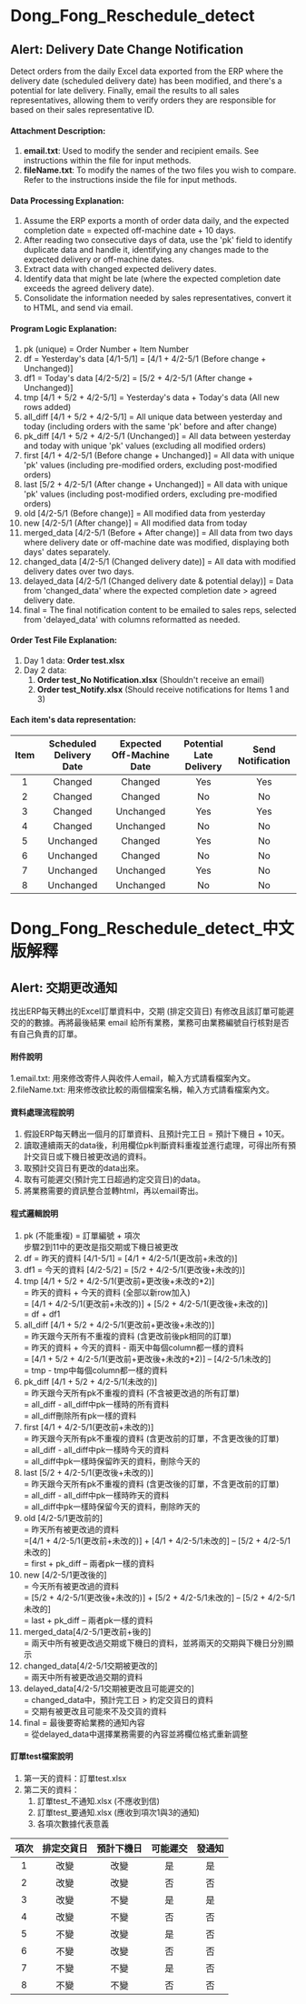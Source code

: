 # Dong_Fong_Reschedule_detect<br>

## Alert: Delivery Date Change Notification<br>
Detect orders from the daily Excel data exported from the ERP where the delivery date (scheduled delivery date) has been modified, and there's a potential for late delivery. Finally, email the results to all sales representatives, allowing them to verify orders they are responsible for based on their sales representative ID.<br>

#### Attachment Description:<br>
1. **email.txt**: Used to modify the sender and recipient emails. See instructions within the file for input methods.<br>
2. **fileName.txt**: To modify the names of the two files you wish to compare. Refer to the instructions inside the file for input methods.<br>

#### Data Processing Explanation:<br>
1. Assume the ERP exports a month of order data daily, and the expected completion date = expected off-machine date + 10 days.<br>
2. After reading two consecutive days of data, use the 'pk' field to identify duplicate data and handle it, identifying any changes made to the expected delivery or off-machine dates.<br>
3. Extract data with changed expected delivery dates.<br>
4. Identify data that might be late (where the expected completion date exceeds the agreed delivery date).<br>
5. Consolidate the information needed by sales representatives, convert it to HTML, and send via email.<br>

#### Program Logic Explanation:<br>
1. pk (unique) = Order Number + Item Number<br>
2. df = Yesterday's data [4/1-5/1] = [4/1 + 4/2-5/1 (Before change + Unchanged)]<br>
3. df1 = Today's data [4/2-5/2] = [5/2 + 4/2-5/1 (After change + Unchanged)]<br>
4. tmp [4/1 + 5/2 + 4/2-5/1] = Yesterday's data + Today's data (All new rows added)<br>
5. all_diff [4/1 + 5/2 + 4/2-5/1] = All unique data between yesterday and today (including orders with the same 'pk' before and after change)<br>
6. pk_diff [4/1 + 5/2 + 4/2-5/1 (Unchanged)] = All data between yesterday and today with unique 'pk' values (excluding all modified orders)<br>
7. first [4/1 + 4/2-5/1 (Before change + Unchanged)] = All data with unique 'pk' values (including pre-modified orders, excluding post-modified orders)<br>
8. last [5/2 + 4/2-5/1 (After change + Unchanged)] = All data with unique 'pk' values (including post-modified orders, excluding pre-modified orders)<br>
9. old [4/2-5/1 (Before change)] = All modified data from yesterday<br>
10. new [4/2-5/1 (After change)] = All modified data from today<br>
11. merged_data [4/2-5/1 (Before + After change)] = All data from two days where delivery date or off-machine date was modified, displaying both days' dates separately.<br>
12. changed_data [4/2-5/1 (Changed delivery date)] = All data with modified delivery dates over two days.<br>
13. delayed_data [4/2-5/1 (Changed delivery date & potential delay)] = Data from 'changed_data' where the expected completion date > agreed delivery date.<br>
14. final = The final notification content to be emailed to sales reps, selected from 'delayed_data' with columns reformatted as needed.<br>

#### Order Test File Explanation:<br>
1. Day 1 data: **Order test.xlsx**<br>
2. Day 2 data:<br>
   1. **Order test_No Notification.xlsx** (Shouldn't receive an email)<br>
   2. **Order test_Notify.xlsx** (Should receive notifications for Items 1 and 3)<br>

#### Each item's data representation:

| Item | Scheduled Delivery Date | Expected Off-Machine Date | Potential Late Delivery | Send Notification |
|:----:|:-----------------------:|:-------------------------:|:-----------------------:|:-----------------:|
|  1   |       Changed           |       Changed             |         Yes             |        Yes        |
|  2   |       Changed           |       Changed             |         No              |        No         |
|  3   |       Changed           |       Unchanged           |         Yes             |        Yes        |
|  4   |       Changed           |       Unchanged           |         No              |        No         |
|  5   |       Unchanged         |       Changed             |         Yes             |        No         |
|  6   |       Unchanged         |       Changed             |         No              |        No         |
|  7   |       Unchanged         |       Unchanged           |         Yes             |        No         |
|  8   |       Unchanged         |       Unchanged           |         No              |        No         |



# Dong_Fong_Reschedule_detect_中文版解釋

## Alert: 交期更改通知
找出ERP每天轉出的Excel訂單資料中，交期 (排定交貨日) 有修改且該訂單可能遲交的的數據。再將最後結果 email 給所有業務，業務可由業務編號自行核對是否有自己負責的訂單。 <br>

#### 附件說明
1.email.txt: 用來修改寄件人與收件人email，輸入方式請看檔案內文。<br>
2.fileName.txt: 用來修改欲比較的兩個檔案名稱，輸入方式請看檔案內文。<br>

#### 資料處理流程說明
1. 假設ERP每天轉出一個月的訂單資料、且預計完工日 = 預計下機日 + 10天。<br>
2. 讀取連續兩天的data後，利用欄位pk判斷資料重複並進行處理，可得出所有預計交貨日或下機日被更改過的資料。<br>
3. 取預計交貨日有更改的data出來。<br>
4. 取有可能遲交(預計完工日超過約定交貨日)的data。<br>
5. 將業務需要的資訊整合並轉html，再以email寄出。<br>

#### 程式邏輯說明
1.	pk (不能重複) = 訂單編號 + 項次<br>
      步驟2到11中的更改是指交期或下機日被更改
2.	df = 昨天的資料 [4/1-5/1] = [4/1 + 4/2-5/1(更改前+未改的)]
3.	df1 = 今天的資料 [4/2-5/2] = [5/2 + 4/2-5/1(更改後+未改的)]
4.	tmp [4/1 + 5/2 + 4/2-5/1(更改前+更改後+未改的*2)]<br>
      = 昨天的資料 + 今天的資料 (全部以新row加入)<br>
      = [4/1 + 4/2-5/1(更改前+未改的)] + [5/2 + 4/2-5/1(更改後+未改的)]<br>
      = df + df1<br>
5.	all_diff [4/1 + 5/2 + 4/2-5/1(更改前+更改後+未改的)]<br>
      = 昨天跟今天所有不重複的資料 (含更改前後pk相同的訂單)<br>
      = 昨天的資料 + 今天的資料 - 兩天中每個column都一樣的資料<br>
      = [4/1 + 5/2 + 4/2-5/1(更改前+更改後+未改的*2)] – [4/2-5/1未改的]<br>
      = tmp - tmp中每個column都一樣的資料
6.	pk_diff [4/1 + 5/2 + 4/2-5/1(未改的)]<br>
      = 昨天跟今天所有pk不重複的資料 (不含被更改過的所有訂單)<br>
      = all_diff - all_diff中pk一樣時的所有資料<br>
      = all_diff刪除所有pk一樣的資料<br>
7.	first [4/1 + 4/2-5/1(更改前+未改的)]<br>
	= 昨天跟今天所有pk不重複的資料 (含更改前的訂單，不含更改後的訂單)<br>
      = all_diff - all_diff中pk一樣時今天的資料<br>
      = all_diff中pk一樣時保留昨天的資料，刪除今天的<br>
8.	last [5/2 + 4/2-5/1(更改後+未改的)]<br>
	= 昨天跟今天所有pk不重複的資料 (含更改後的訂單，不含更改前的訂單)<br>
      = all_diff - all_diff中pk一樣時昨天的資料<br>
      = all_diff中pk一樣時保留今天的資料，刪除昨天的
9.	old [4/2-5/1更改前的]<br>
      = 昨天所有被更改過的資料<br>
       =[4/1 + 4/2-5/1(更改前+未改的)] + [4/1 + 4/2-5/1未改的] – [5/2 + 4/2-5/1未改的]<br>
       = first + pk_diff – 兩者pk一樣的資料<br>
10.	new [4/2-5/1更改後的]<br>
      = 今天所有被更改過的資料<br>
       = [5/2 + 4/2-5/1(更改後+未改的)] + [5/2 + 4/2-5/1未改的] – [5/2 + 4/2-5/1未改的]<br>
      = last + pk_diff – 兩者pk一樣的資料<br>
11.	merged_data[4/2-5/1更改前+後的]<br>
      = 兩天中所有被更改過交期或下機日的資料，並將兩天的交期與下機日分別顯示<br>
12.   changed_data[4/2-5/1交期被更改的]<br>
       = 兩天中所有被更改過交期的資料
13.	delayed_data[4/2-5/1交期被更改且可能遲交的]<br>
      = changed_data中，預計完工日 > 約定交貨日的資料<br>
      = 交期有被更改且可能來不及交貨的資料<br>
14.	final = 最後要寄給業務的通知內容<br>
      = 從delayed_data中選擇業務需要的內容並將欄位格式重新調整<br>

#### 訂單test檔案說明
1. 第一天的資料：訂單test.xlsx
2. 第二天的資料：
    1. 訂單test_不通知.xlsx (不應收到信)
    2. 訂單test_要通知.xlsx (應收到項次1與3的通知)<br>
    3. 各項次數據代表意義

| 項次 | 排定交貨日 | 預計下機日 | 可能遲交 | 發通知 |
|:----:|:----------:|:----------:|:--------:|:------:|
|   1  |    改變    |    改變    |    是    |   是   |
|   2  |    改變    |    改變    |    否    |   否   |
|   3  |    改變    |    不變    |    是    |   是   |
|   4  |    改變    |    不變    |    否    |   否   |
|   5  |    不變    |    改變    |    是    |   否   |
|   6  |    不變    |    改變    |    否    |   否   |
|   7  |    不變    |    不變    |    是    |   否   |
|   8  |    不變    |    不變    |    否    |   否   |
